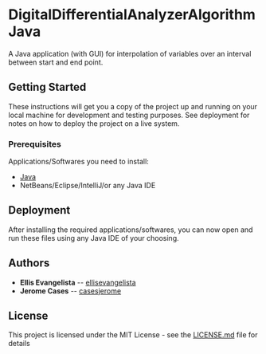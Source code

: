 # DigitalDifferentialAnalyzerAlgorithmJava
A Java application (with GUI) for interpolation of variables over an interval between start and end point. 

## Getting Started
These instructions will get you a copy of the project up and running on your local machine for development and testing purposes. See deployment for notes on how to deploy the project on a live system.

### Prerequisites
Applications/Softwares you need to install:
* [Java](https://java.com/en/download/)
* NetBeans/Eclipse/IntelliJ/or any Java IDE

## Deployment
After installing the required applications/softwares, you can now open and run these files using any Java IDE of your choosing.

## Authors
* **Ellis Evangelista** -- [ellisevangelista](https://github.com/ellisevangelista)
* **Jerome Cases** -- [casesjerome](https://github.com/casesjerome)

## License
This project is licensed under the MIT License - see the [LICENSE.md](LICENSE.md) file for details
